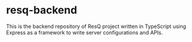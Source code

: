 # resq-backend

This is the backend repository of ResQ project written in TypeScript using Express as a framework to write server configurations and APIs. 
